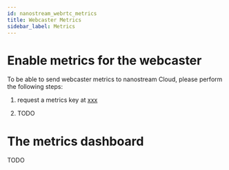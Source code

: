 ```yaml
---
id: nanostream_webrtc_metrics
title: Webcaster Metrics
sidebar_label: Metrics
---
```


# Enable metrics for the webcaster

To be able to send webcaster metrics to nanostream Cloud,
please perform the following steps:

1) request a metrics key at [xxx](xxx)

2) TODO

# The metrics dashboard

TODO